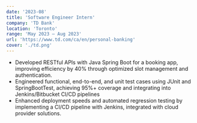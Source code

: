 ```yaml
---
date: '2023-08'
title: 'Software Engineer Intern'
company: 'TD Bank'
location: 'Toronto'
range: 'May 2023 – Aug 2023'
url: 'https://www.td.com/ca/en/personal-banking'
cover: './td.png'
---
```


- Developed RESTful APIs with Java Spring Boot for a booking app, improving efficiency by 40% through optimized slot management and authentication.
- Engineered functional, end-to-end, and unit test cases using JUnit and SpringBootTest, achieving 95%+ coverage and integrating into Jenkins/Bitbucket CI/CD pipelines
- Enhanced deployment speeds and automated regression testing by implementing a CI/CD pipeline with Jenkins, integrated with cloud provider solutions.